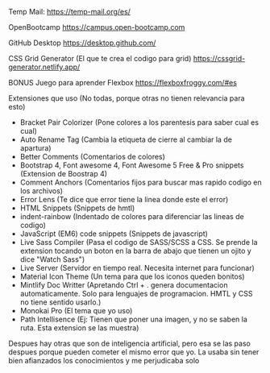 Temp Mail:
https://temp-mail.org/es/

OpenBootcamp
https://campus.open-bootcamp.com

GitHub Desktop
https://desktop.github.com/

CSS Grid Generator (El que te crea el codigo para grid)
https://cssgrid-generator.netlify.app/

BONUS
Juego para aprender Flexbox
https://flexboxfroggy.com/#es


Extensiones que uso (No todas, porque otras no tienen relevancia para esto)
- Bracket Pair Colorizer (Pone colores a los parentesis para saber cual es cual)
- Auto Rename Tag (Cambia la etiqueta de cierre al cambiar la de apartura)
- Better Comments (Comentarios de colores)
- Bootstrap 4, Font awesome 4, Font Awesome 5 Free & Pro snippets (Extension de Boostrap 4)
- Comment Anchors (Comentarios fijos para buscar mas rapido codigo en los archivos)
- Error Lens (Te dice que error tiene la linea donde este el error)
- HTML Snippets (Snippets de hmtl)
- indent-rainbow (Indentado de colores para diferenciar las lineas de codigo)
- JavaScript (EM6) code snippets (Snippets de javascript)
- Live Sass Compiler (Pasa el codigo de SASS/SCSS a CSS. Se prende la extension tocando un boton en la barra de abajo que tienen un ojito y dice "Watch Sass")
- Live Server (Servidor en tiempo real. Necesita internet para funcionar)
- Material Icon Theme (Un tema para que los iconos queden bonitos)
- Mintlify Doc Writter (Apretando Ctrl + . genera documentacion automaticamente. Solo para lenguajes de programacion. HMTL y CSS no tiene sentido usarlo.)
- Monokai Pro (El tema que yo uso)
- Path Intellisence (Ej: Tienen que poner una imagen, y no se saben la ruta. Esta extension se las muestra)

Despues hay otras que son de inteligencia artificial, pero esa se las paso despues porque pueden cometer el mismo error que yo. La usaba sin tener bien afianzados los conocimientos y me perjudicaba solo